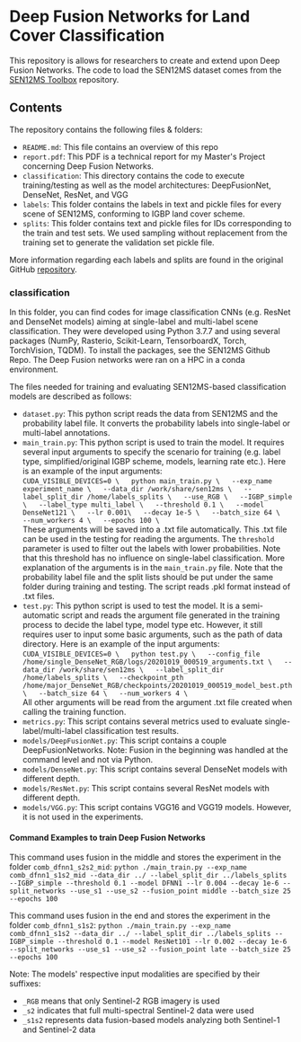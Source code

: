 # Deep Fusion Networks for Land Cover Classification
This repository is allows for researchers to create and extend upon Deep Fusion Networks. The code to load the SEN12MS dataset comes from the [SEN12MS Toolbox](https://github.com/schmitt-muc/SEN12MS) repository.

## Contents
The repository contains the following files & folders:

- `README.md`: This file contains an overview of this repo
- `report.pdf`: This PDF is a technical report for my Master's Project concerning Deep Fusion Networks.
- `classification`: This directory contains the code to execute training/testing as well as the model architectures: DeepFusionNet, DenseNet, ResNet, and VGG
- `labels`: This folder contains the labels in text and pickle files for every scene of SEN12MS, conforming to IGBP land cover scheme.
- `splits`: This folder contains text and pickle files for IDs corresponding to the train and test sets. We used sampling without replacement from the training set to generate the validation set pickle file.

More information regarding each labels and splits are found in the original GitHub [repository](https://github.com/schmitt-muc/SEN12MS).

### classification  
In this folder, you can find codes for image classification CNNs (e.g. ResNet and DenseNet models) aiming at single-label and multi-label scene classification. They were developed using Python 3.7.7 and using several packages (NumPy, Rasterio, Scikit-Learn, TensorboardX, Torch, TorchVision, TQDM). To install the packages, see the SEN12MS Github Repo. The Deep Fusion networks were ran on a HPC in a conda environment.

The files needed for training and evaluating SEN12MS-based classification models are described as follows:
- `dataset.py`: This python script reads the data from SEN12MS and the probability label file. It converts the probability labels into single-label or multi-label annotations.
- `main_train.py`: This python script is used to train the model. It requires several input arguments to specify the scenario for training (e.g. label type, simplified/original IGBP scheme, models, learning rate etc.). Here is an example of the input arguments:  
`CUDA_VISIBLE_DEVICES=0 \  
python main_train.py \  
  --exp_name experiment_name \  
  --data_dir /work/share/sen12ms \  
  --label_split_dir /home/labels_splits \  
--use_RGB \  
  --IGBP_simple \  
  --label_type multi_label \  
  --threshold 0.1 \  
  --model DenseNet121 \  
  --lr 0.001\  
  --decay 1e-5 \  
  --batch_size 64 \  
  --num_workers 4 \  
  --epochs 100 \`  
These arguments will be saved into a .txt file automatically. This .txt file can be used in the testing for reading the arguments. The `threshold` parameter is used to filter out the labels with lower probabilities. Note that this threshold has no influence on single-label classification. More explanation of the arguments is in the `main_train.py` file. Note that the probability label file and the split lists should be put under the same folder during training and testing. The script reads .pkl format instead of .txt files.
- `test.py`: This python script is used to test the model. It is a semi-automatic script and reads the argument file generated in the training process to decide the label type, model type etc. However, it still requires user to input some basic arguments, such as the path of data directory. Here is an example of the input arguments:  
`CUDA_VISIBLE_DEVICES=0 \  
python test.py \  
  --config_file /home/single_DenseNet_RGB/logs/20201019_000519_arguments.txt \  
  --data_dir /work/share/sen12ms \  
  --label_split_dir /home/labels_splits \  
  --checkpoint_pth /home/major_DenseNet_RGB/checkpoints/20201019_000519_model_best.pth \  
  --batch_size 64 \  
  --num_workers 4 \`  
All other arguments will be read from the argument .txt file created when calling the training function.
- `metrics.py`: This script contains several metrics used to evaluate single-label/multi-label classification test results.
- `models/DeepFusionNet.py`: This script contains a couple DeepFusionNetworks. Note: Fusion in the beginning was handled at the command level and not via Python.
- `models/DenseNet.py`: This script contains several DenseNet models with different depth.
- `models/ResNet.py`: This script contains several ResNet models with different depth.
- `models/VGG.py`: This script contains VGG16 and VGG19 models. However, it is not used in the experiments.

#### Command Examples to train Deep Fusion Networks

This command uses fusion in the middle and stores the experiment in the folder `comb_dfnn1_s2s2_mid`:
`python ./main_train.py --exp_name comb_dfnn1_s1s2_mid --data_dir ../ --label_split_dir ../labels_splits --IGBP_simple --threshold 0.1 --model DFNN1 --lr 0.004 --decay 1e-6 --split_networks --use_s1 --use_s2 --fusion_point middle --batch_size 25 --epochs 100`

This command uses fusion in the end and stores the experiment in the folder `comb_dfnn1_s1s2`:
`python ./main_train.py --exp_name comb_dfnn1_s1s2 --data_dir ../ --label_split_dir ../labels_splits --IGBP_simple --threshold 0.1 --model ResNet101 --lr 0.002 --decay 1e-6 --split_networks --use_s1 --use_s2 --fusion_point late --batch_size 25 --epochs 100`

Note: The models' respective input modalities are specified by their suffixes:
- `_RGB` means that only Sentinel-2 RGB imagery is used
- `_s2` indicates that full multi-spectral Sentinel-2 data were used
- `_s1s2` represents data fusion-based models analyzing both Sentinel-1 and Sentinel-2 data

